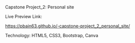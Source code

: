 
Capstone Project_2: Personal site


Live Preview Link:


https://pbain63.github.io/-capstone-project_2_personal_site/



Technology: HTML5, CSS3, Bootstrap, Canva
